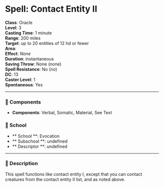 
# Spell: Contact Entity II
**Class**: Oracle  
**Level**: 3  
**Casting Time**: 1 minute  
**Range**: 200 miles  
**Target**: up to 20 entities of 12 hd or fewer  
**Area**:   
**Effect**: _None_  
**Duration**: instantaneous  
**Saving Throw**: None (none)  
**Spell Resistance**: No (no)  
**DC**: 13  
**Caster Level**: 1  
**Spontaneous**: Yes

---

### 🔮 Components
- **Components**: Verbal, Somatic, Material, See Text

### 🏫 School
- ** School **: Evocation
- ** Subschool **: undefined
- ** Descriptor **: undefined
---

### 📜 Description
This spell functions like contact entity I, except that you can contact creatures from the contact entity II list, and as noted above.
